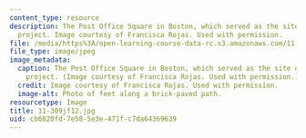 ```yaml
---
content_type: resource
description: The Post Office Square in Boston, which served as the site of a student's
  project. Image courtesy of Francisca Rojas. Used with permission.
file: /media/https%3A/open-learning-course-data-rc.s3.amazonaws.com/11-309j-sensing-place-photography-as-inquiry-fall-2012/cb6820fd7e585e3e471fc7da64369639_11-309jf12.jpg
file_type: image/jpeg
image_metadata:
  caption: The Post Office Square in Boston, which served as the site of a student's
    project. (Image courtesy of Francisca Rojas. Used with permission.)
  credit: Image courtesy of Francisca Rojas. Used with permission.
  image-alt: Photo of feet along a brick-paved path.
resourcetype: Image
title: 11-309jf12.jpg
uid: cb6820fd-7e58-5e3e-471f-c7da64369639
---
```

